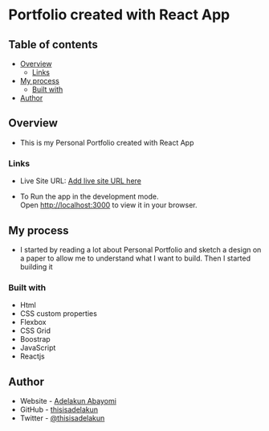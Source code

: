 # Portfolio created with React App

## Table of contents

- [Overview](#overview)
  - [Links](#links)
- [My process](#my-process)
  - [Built with](#built-with)
- [Author](#author)

## Overview
 - This is my Personal Portfolio created with React App

### Links

- Live Site URL: [Add live site URL here](https://adelakunportfolio.netlify.app/)

- To Run the app in the development mode.\
  Open [http://localhost:3000](http://localhost:3000) to view it in your browser.


## My process
- I started by reading a lot about Personal Portfolio and sketch a design on a paper to allow me to understand what I want to build.
  Then I started building it

### Built with
- Html
- CSS custom properties
- Flexbox
- CSS Grid
- Boostrap
- JavaScript
- Reactjs

## Author

- Website - [Adelakun Abayomi](https://adelakunportfolio.netlify.app/)
- GitHub -  [thisisadelakun](https://github.com/thisisadelakun)
- Twitter - [@thisisadelakun](https://www.twitter.com/thisisadelakun)


